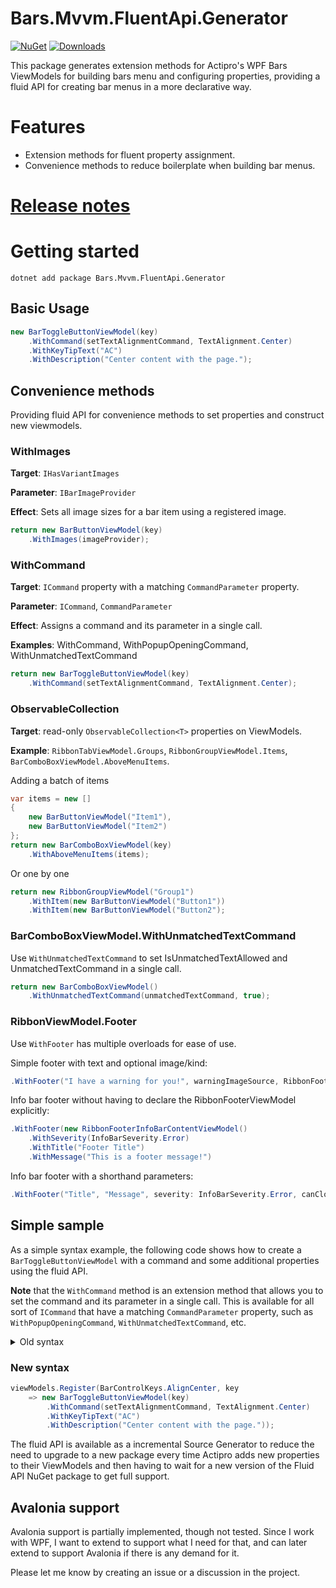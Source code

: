 # Bars.Mvvm.FluentApi.Generator
[![NuGet](https://img.shields.io/nuget/v/Bars.Mvvm.FluentApi.Generator.svg)](https://www.nuget.org/packages/Bars.Mvvm.FluentApi.Generator/)
[![Downloads](https://img.shields.io/nuget/dt/Bars.Mvvm.FluentApi.Generator?label=Downloads)](https://www.nuget.org/packages/Bars.Mvvm.FluentApi.Generator/)

This package generates extension methods for Actipro's WPF Bars ViewModels for building bars menu and configuring properties, providing a fluid API for creating bar menus in a more declarative way.

# Features
* Extension methods for fluent property assignment.
* Convenience methods to reduce boilerplate when building bar menus.

# [Release notes](./Package-README.md)

# Getting started
```
dotnet add package Bars.Mvvm.FluentApi.Generator
```

## Basic Usage

```csharp
new BarToggleButtonViewModel(key)
    .WithCommand(setTextAlignmentCommand, TextAlignment.Center)
    .WithKeyTipText("AC")
    .WithDescription("Center content with the page.");
```

## Convenience methods
Providing fluid API for convenience methods to set properties and construct new viewmodels.

### WithImages
**Target**: `IHasVariantImages`

**Parameter**: `IBarImageProvider`

**Effect**: Sets all image sizes for a bar item using a registered image.
```csharp
return new BarButtonViewModel(key)
    .WithImages(imageProvider);
```

### WithCommand
**Target**: `ICommand` property with a matching `CommandParameter` property.

**Parameter**: `ICommand`, `CommandParameter`

**Effect**: Assigns a command and its parameter in a single call.

**Examples**: WithCommand, WithPopupOpeningCommand, WithUnmatchedTextCommand
```csharp
return new BarToggleButtonViewModel(key)
    .WithCommand(setTextAlignmentCommand, TextAlignment.Center);
```

### ObservableCollection<T>
**Target**: read-only `ObservableCollection<T>` properties on ViewModels.

**Example**: `RibbonTabViewModel.Groups`, `RibbonGroupViewModel.Items`, `BarComboBoxViewModel.AboveMenuItems`.

Adding a batch of items
```csharp
var items = new []
{
    new BarButtonViewModel("Item1"),
    new BarButtonViewModel("Item2")
};
return new BarComboBoxViewModel(key)
    .WithAboveMenuItems(items);
```

Or one by one

```csharp
return new RibbonGroupViewModel("Group1")
    .WithItem(new BarButtonViewModel("Button1"))
    .WithItem(new BarButtonViewModel("Button2");
```
### BarComboBoxViewModel.WithUnmatchedTextCommand
Use `WithUnmatchedTextCommand` to set IsUnmatchedTextAllowed and UnmatchedTextCommand in a single call.
```csharp
return new BarComboBoxViewModel()
    .WithUnmatchedTextCommand(unmatchedTextCommand, true);
```

### RibbonViewModel.Footer
Use `WithFooter` has multiple overloads for ease of use.

Simple footer with text and optional image/kind:

```csharp
.WithFooter("I have a warning for you!", warningImageSource, RibbonFooterKind.Warning)
```
Info bar footer without having to declare the RibbonFooterViewModel explicitly:
```csharp
.WithFooter(new RibbonFooterInfoBarContentViewModel()
    .WithSeverity(InfoBarSeverity.Error)
    .WithTitle("Footer Title")
    .WithMessage("This is a footer message!")
```

Info bar footer with a shorthand parameters:
```csharp
.WithFooter("Title", "Message", severity: InfoBarSeverity.Error, canClose: true)
```
## Simple sample
As a simple syntax example, the following code shows how to create a `BarToggleButtonViewModel` with a command and some additional properties using the fluid API.

**Note** that the `WithCommand` method is an extension method that allows you to set the command and its parameter in a single call. This is available for all sort of `ICommand` that have a matching `CommandParameter` property, such as `WithPopupOpeningCommand`, `WithUnmatchedTextCommand`, etc.

<details>
<summary>Old syntax</summary>

### Old syntax

```csharp
viewModels.Register(BarControlKeys.AlignCenter, key
	=> new BarToggleButtonViewModel(key, SetTextAlignmentCommand)
	{
		KeyTipText = "AC", 
		Description = "Center content with the page.", 
		CommandParameter = TextAlignment.Center
	});
```

</details>

### New syntax
```csharp
viewModels.Register(BarControlKeys.AlignCenter, key
    => new BarToggleButtonViewModel(key)
        .WithCommand(setTextAlignmentCommand, TextAlignment.Center)
        .WithKeyTipText("AC")
        .WithDescription("Center content with the page."));
```


The fluid API is available as a incremental Source Generator to reduce the need to upgrade to a new package every time Actipro adds new properties to their ViewModels and then having to wait for a new version of the Fluid API NuGet package to get full support.

## Avalonia support
Avalonia support is partially implemented, though not tested. Since I work with WPF, I want to extend to support what I need for that, and can later extend to support Avalonia if there is any demand for it.

Please let me know by creating an issue or a discussion in the project.